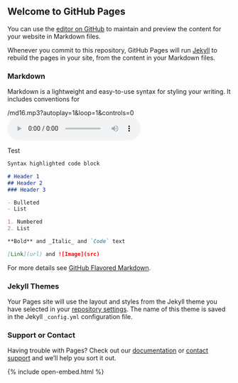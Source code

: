 ## Welcome to GitHub Pages

You can use the [editor on GitHub](https://github.com/bigpianist/arconawebsite/edit/master/README.md) to maintain and preview the content for your website in Markdown files.

Whenever you commit to this repository, GitHub Pages will run [Jekyll](https://jekyllrb.com/) to rebuild the pages in your site, from the content in your Markdown files.

### Markdown

Markdown is a lightweight and easy-to-use syntax for styling your writing. It includes conventions for

/md16.mp3?autoplay=1&loop=1&controls=0
<audio controls>
  <source src="https://bigpianist.github.io/arconaexecutivesummary/md16.mp3" type="audio/mpeg">
</audio>

<div id="waveform">
	<p>Test</p>
</div>

<script type="text/javascript">
	var wavesurfer = WaveSurfer.create({
	    container: '#waveform',
	    waveColor: 'violet',
	    progressColor: 'purple'
	});
	wavesurfer.load('https://bigpianist.github.io/arconaexecutivesummary/emotions3.wav');
</script>

```markdown
Syntax highlighted code block

# Header 1
## Header 2
### Header 3

- Bulleted
- List

1. Numbered
2. List

**Bold** and _Italic_ and `Code` text

[Link](url) and ![Image](src)
```

For more details see [GitHub Flavored Markdown](https://guides.github.com/features/mastering-markdown/).

### Jekyll Themes

Your Pages site will use the layout and styles from the Jekyll theme you have selected in your [repository settings](https://github.com/bigpianist/arconawebsite/settings). The name of this theme is saved in the Jekyll `_config.yml` configuration file.

### Support or Contact

Having trouble with Pages? Check out our [documentation](https://help.github.com/categories/github-pages-basics/) or [contact support](https://github.com/contact) and we’ll help you sort it out.

{% include open-embed.html %}

<script src="https://unpkg.com/wavesurfer.js"></script>
